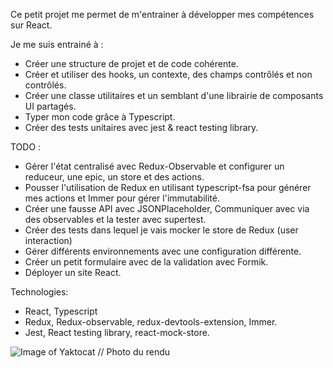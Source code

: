 Ce petit projet me permet de m'entrainer à développer mes compétences sur React.

Je me suis entrainé à :
- Créer une structure de projet et de code cohérente.
- Créer et utiliser des hooks, un contexte, des champs contrôlés et non contrôlés.
- Créer une classe utilitaires et un semblant d'une librairie de composants UI partagés.
- Typer mon code grâce à Typescript.
- Créer des tests unitaires avec jest & react testing library.

TODO :
- Gérer l'état centralisé avec Redux-Observable et configurer un reduceur, une epic, un store et des actions.
- Pousser l'utilisation de Redux en utilisant typescript-fsa pour générer mes actions et Immer pour gérer l'immutabilité.
- Créer une fausse API avec JSONPlaceholder, Communiquer avec via des observables et la tester avec supertest.
- Créer des tests dans lequel je vais mocker le store de Redux (user interaction)
- Gérer différents environnements avec une configuration différente.
- Créer un petit formulaire avec de la validation avec Formik.
- Déployer un site React.


Technologies:
- React, Typescript
- Redux, Redux-observable, redux-devtools-extension, Immer. 
- Jest, React testing library, react-mock-store. 

![Image of Yaktocat](https://imgur.com/RDZwvL6.png)
// Photo du rendu